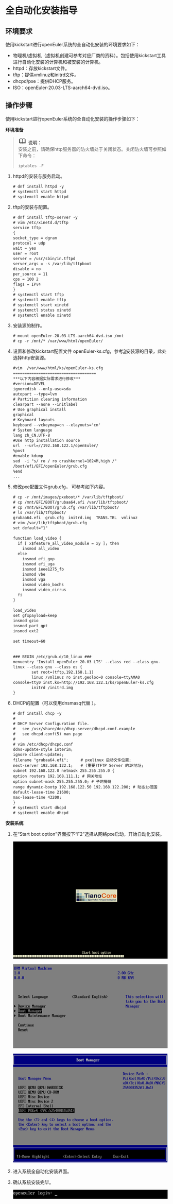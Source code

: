 # 全自动化安装指导<a name="ZH-CN_TOPIC_0229291289"></a>

## 环境要求<a name="section624913414504"></a>

使用kickstart进行openEuler系统的全自动化安装的环境要求如下：

-   物理机/虚拟机（虚拟机创建可参考对应厂商的资料）。包括使用kickstart工具进行自动化安装的计算机和被安装的计算机。
-   httpd：存放kickstart文件。
-   tftp：提供vmlinuz和initrd文件。
-   dhcpd/pxe：提供DHCP服务。
-   ISO：openEuler-20.03-LTS-aarch64-dvd.iso。

## 操作步骤<a name="section9467123415317"></a>

使用kickstart进行openEuler系统的全自动化安装的操作步骤如下：

**环境准备**

>![](public_sys-resources/icon-note.gif) **说明：**   
>安装之前，请确保http服务器的防火墙处于关闭状态。关闭防火墙可参照如下命令：  
>```  
>iptables -F  
>```  

1.  httpd的安装与服务启动。

    ```
    # dnf install httpd -y
    # systemctl start httpd
    # systemctl enable httpd
    ```

2.  tftp的安装与配置。

    ```
    # dnf install tftp-server -y
    # vim /etc/xinetd.d/tftp
    service tftp
    {
    socket_type = dgram
    protocol = udp
    wait = yes
    user = root
    server = /usr/sbin/in.tftpd
    server_args = -s /var/lib/tftpboot
    disable = no
    per_source = 11
    cps = 100 2
    flags = IPv4
    }
    # systemctl start tftp
    # systemctl enable tftp
    # systemctl start xinetd
    # systemctl status xinetd
    # systemctl enable xinetd
    ```

3.  <a name="zh-cn_topic_0151920754_l1692f6b9284e493683ffa2ef804bc7ca"></a>安装源的制作。

    ```
    # mount openEuler-20.03-LTS-aarch64-dvd.iso /mnt
    # cp -r /mnt/* /var/www/html/openEuler/
    ```

4.  设置和修改kickstart配置文件 openEuler-ks.cfg，参考[3](#zh-cn_topic_0151920754_l1692f6b9284e493683ffa2ef804bc7ca)安装源的目录，此处选择http安装源。

    ```
    #vim  /var/www/html/ks/openEuler-ks.cfg
    ====================================
    ***以下内容根据实际需求进行修改***
    #version=DEVEL
    ignoredisk --only-use=sda
    autopart --type=lvm
    # Partition clearing information
    clearpart --none --initlabel
    # Use graphical install
    graphical
    # Keyboard layouts
    keyboard --vckeymap=cn --xlayouts='cn'
    # System language
    lang zh_CN.UTF-8
    #Use http installation source
    url  --url=//192.168.122.1/openEuler/
    %post
    #enable kdump
    sed  -i "s/ ro / ro crashkernel=1024M,high /" /boot/efi/EFI/openEuler/grub.cfg
    %end
    ...
    ```

5.  修改pxe配置文件grub.cfg， 可参考如下内容。

    ```
    # cp -r /mnt/images/pxeboot/* /var/lib/tftpboot/
    # cp /mnt/EFI/BOOT/grubaa64.efi /var/lib/tftpboot/
    # cp /mnt/EFI/BOOT/grub.cfg /var/lib/tftpboot/
    # ls /var/lib/tftpboot/
    grubaa64.efi  grub.cfg  initrd.img  TRANS.TBL  vmlinuz
    # vim /var/lib/tftpboot/grub.cfg
    set default="1"
    
    function load_video {
      if [ x$feature_all_video_module = xy ]; then
        insmod all_video
      else
        insmod efi_gop
        insmod efi_uga
        insmod ieee1275_fb
        insmod vbe
        insmod vga
        insmod video_bochs
        insmod video_cirrus
      fi
    }
    
    load_video
    set gfxpayload=keep
    insmod gzio
    insmod part_gpt
    insmod ext2
    
    set timeout=60
    
    
    ### BEGIN /etc/grub.d/10_linux ###
    menuentry 'Install openEuler 20.03 LTS' --class red --class gnu-linux --class gnu --class os {
            set root=(tftp,192.168.1.1)
            linux /vmlinuz ro inst.geoloc=0 console=ttyAMA0 console=tty0 inst.ks=http://192.168.122.1/ks/openEuler-ks.cfg
            initrd /initrd.img
    }
    ```

6.  DHCP的配置（可以使用dnsmasq代替 ）。

    ```
    # dnf install dhcp -y
    #
    # DHCP Server Configuration file.
    #   see /usr/share/doc/dhcp-server/dhcpd.conf.example
    #   see dhcpd.conf(5) man page
    #
    # vim /etc/dhcp/dhcpd.conf
    ddns-update-style interim;
    ignore client-updates;
    filename "grubaa64.efi"; 　　 # pxelinux 启动文件位置;
    next-server 192.168.122.1;　　# (重要)TFTP Server 的IP地址;
    subnet 192.168.122.0 netmask 255.255.255.0 {
    option routers 192.168.111.1; # 网关地址
    option subnet-mask 255.255.255.0; # 子网掩码
    range dynamic-bootp 192.168.122.50 192.168.122.200; # 动态ip范围
    default-lease-time 21600;
    max-lease-time 43200;
    }
    # systemctl start dhcpd
    # systemctl enable dhcpd
    ```


**安装系统**

1.  在“Start boot option”界面按下“F2”选择从网络pxe启动，开始自动化安装。

    ![](figures/zh-cn_image_0229291270.png)

    ![](figures/zh-cn_image_0229291286.png)

    ![](figures/zh-cn_image_0229291247.png)

2.  进入系统全自动化安装界面。
3.  确认系统安装完毕。

    ![](figures/安装完成1-0.png)


